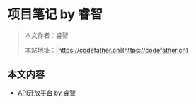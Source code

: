 # 项目笔记 by 睿智

> 本文作者：睿智
>
> 本站地址：[https://codefather.cn](https://codefather.cn)

## 本文内容
- [API开放平台 by 睿智](api开放平台%20by%20睿智.md)


